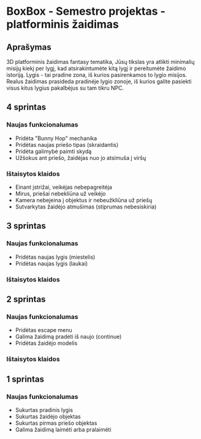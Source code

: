 # BoxBox - Semestro projektas - platforminis žaidimas

## Aprašymas
3D platforminis žaidimas ­fantasy tematika, Jūsų tikslas yra atlikti minimalių misijų kiekį per lygį, kad atsirakintumėte kitą lygį ir pereitumėte žaidimo istoriją.
Lygis - tai pradine zona, iš kurios pasirenkamos to lygio misijos.
Realus žaidimas prasideda pradinėje lygio zonoje, iš kurios galite pasiekti visus kitus lygius pakalbėjus su tam tikru NPC.

## 4 sprintas
### Naujas funkcionalumas
- Pridėta "Bunny Hop" mechanika
- Pridėtas naujas priešo tipas (skraidantis)
- Pridėta galimybė paimti skydą
- Užšokus ant priešo, žaidėjas nuo jo atsimuša į viršų
### Ištaisytos klaidos
- Einant įstrižai, veikėjas nebepagreitėja
- Mirus, priešai nebekliūna už veikėjo
- Kamera nebeįeina į objektus ir nebeužkliūna už priešų
- Sutvarkytas žaidėjo atmušimas (stiprumas nebesiskiria)

## 3 sprintas
### Naujas funkcionalumas
- Pridėtas naujas lygis (miestelis)
- Pridėtas naujas lygis (laukai)
### Ištaisytos klaidos

## 2 sprintas
### Naujas funkcionalumas
- Pridėtas escape menu
- Galima žaidimą pradėti iš naujo (continue)
- Pridėtas žaidėjo modelis
### Ištaisytos klaidos


## 1 sprintas
### Naujas funkcionalumas
- Sukurtas pradinis lygis
- Sukurtas žaidėjo objektas
- Sukurtas pirmas priešo objektas
- Galima žaidimą laimėti arba pralaimėti
